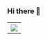 ### Hi there 👋

<!--
**Mayank534/Mayank534** is a ✨ _special_ ✨ repository because its `README.md` (this file) appears on your GitHub profile.

Here are some ideas to get you started:

- 🔭 I’m currently working on ...
- 🌱 I’m currently learning ...
- 👯 I’m looking to collaborate on ...
- 🤔 I’m looking for help with ...
- 💬 Ask me about ...
- 📫 How to reach me: ...
- 😄 Pronouns: ...
- ⚡ Fun fact: ...
-->
<!-- <th><img src = "https://github-readme-stats.vercel.app/api/top-langs/?username=Mayank534&langs_count=12&layout=compact&hide=jupyter%20notebook,html&theme=radical"></th> -->
<table>
  <tr>
<!--     <th><img src = "https://github-readme-stats.vercel.app/api?username=Mayank534&show_icons=true&hide_border=true&border_radius=0&count_private=true&theme=radical"></th> -->
    <th><img src = "https://github-readme-stats.vercel.app/api/top-langs/?username=Mayank534&langs_count=12&layout=compact&theme=radical"></th>
  </tr>
